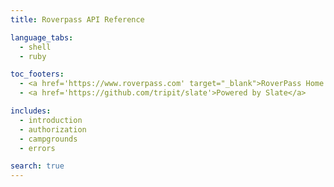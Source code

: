 ```yaml
---
title: Roverpass API Reference

language_tabs:
  - shell
  - ruby

toc_footers:
  - <a href='https://www.roverpass.com' target="_blank">RoverPass Home Page</a>
  - <a href='https://github.com/tripit/slate'>Powered by Slate</a>

includes:
  - introduction
  - authorization
  - campgrounds
  - errors

search: true
---
```

